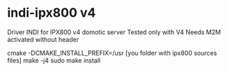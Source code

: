 # indi-ipx800 v4
Driver INDI for IPX800 v4 domotic server
Tested only with V4
Needs M2M activated without header 

cmake -DCMAKE_INSTALL_PREFIX=/usr [you folder with ipx800 sources files]
make -j4
sudo make install
